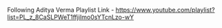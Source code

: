 Following Aditya Verma Playlist 
Link - https://www.youtube.com/playlist?list=PL_z_8CaSLPWeT1ffjiImo0sYTcnLzo-wY
